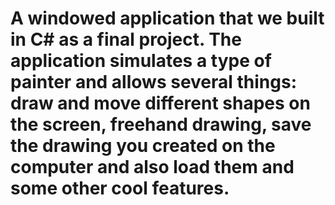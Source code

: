 # A windowed application that we built in C# as a final project. The application simulates a type of painter and allows several things: draw and move different shapes on the screen, freehand drawing, save the drawing you created on the computer and also load them and some other cool features.
